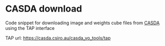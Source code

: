 # CASDA download

Code snippet for downloading image and weights cube files from [CASDA](https://research.csiro.au/casda/) using the TAP interface

TAP url: https://casda.csiro.au/casda_vo_tools/tap